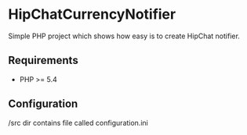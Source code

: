 # HipChatCurrencyNotifier
Simple PHP project which shows how easy is to create HipChat notifier.

## Requirements
* PHP >= 5.4

## Configuration
/src dir contains file called configuration.ini
